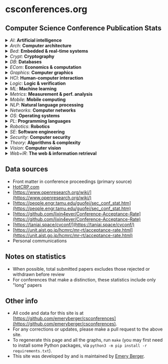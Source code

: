 # csconferences.org

## Computer Science Conference Publication Stats


<details>
<summary>
<em>AI</em>: <b>Artificial intelligence</b>
</summary>
<A NAME="AAAI"></A>
<P><B><A HREF="https://dblp.org/db/conf/aaai/index.html">AAAI</A></B>
 <em>mean acceptance rate, last 5 years: 19%</em></P>
<IMG SRC="https://github.com/emeryberger/csconferences/blob/main/graphs/AAAI.png?raw=true" WIDTH="500">
<A NAME="IJCAI"></A>
<P><B><A HREF="https://dblp.org/db/conf/ijcai/index.html">IJCAI</A></B>
 <em>mean acceptance rate, last 5 years: 16%</em></P>
<IMG SRC="https://github.com/emeryberger/csconferences/blob/main/graphs/IJCAI.png?raw=true" WIDTH="500">
</details>
<details>
<summary>
<em>Arch</em>: <b>Computer architecture</b>
</summary>
<A NAME="ASPLOS"></A>
<P><B><A HREF="https://dblp.org/db/conf/asplos/index.html">ASPLOS</A></B>
 <em>mean acceptance rate, last 5 years: 21%</em></P>
<IMG SRC="https://github.com/emeryberger/csconferences/blob/main/graphs/ASPLOS.png?raw=true" WIDTH="500">
<A NAME="HPCA"></A>
<P><B><A HREF="https://dblp.org/db/conf/hpca/index.html">HPCA</A></B>
 <em>mean acceptance rate, last 5 years: 25%</em></P>
<IMG SRC="https://github.com/emeryberger/csconferences/blob/main/graphs/HPCA.png?raw=true" WIDTH="500">
<A NAME="ISCA"></A>
<P><B><A HREF="https://dblp.org/db/conf/isca/index.html">ISCA</A></B>
 <em>mean acceptance rate, last 5 years: 18%</em></P>
<IMG SRC="https://github.com/emeryberger/csconferences/blob/main/graphs/ISCA.png?raw=true" WIDTH="500">
<A NAME="MICRO"></A>
<P><B><A HREF="https://dblp.org/db/conf/micro/index.html">MICRO</A></B>
 <em>mean acceptance rate, last 5 years: 22%</em></P>
<IMG SRC="https://github.com/emeryberger/csconferences/blob/main/graphs/MICRO.png?raw=true" WIDTH="500">
</details>
<details>
<summary>
<em>Bed</em>: <b>Embedded & real-time systems</b>
</summary>
<A NAME="RTAS"></A>
<P><B><A HREF="https://dblp.org/db/conf/rtas/index.html">RTAS</A></B>
 <em>mean acceptance rate, last 5 years: 28%</em></P>
<IMG SRC="https://github.com/emeryberger/csconferences/blob/main/graphs/RTAS.png?raw=true" WIDTH="500">
<A NAME="RTSS"></A>
<P><B><A HREF="https://dblp.org/db/conf/rtss/index.html">RTSS</A></B>
 <em>mean acceptance rate, last 5 years: 25%</em></P>
<IMG SRC="https://github.com/emeryberger/csconferences/blob/main/graphs/RTSS.png?raw=true" WIDTH="500">
</details>
<details>
<summary>
<em>Crypt</em>: <b>Cryptography</b>
</summary>
<A NAME="CRYPTO"></A>
<P><B><A HREF="https://dblp.org/db/conf/crypto/index.html">CRYPTO</A></B>
 <em>mean acceptance rate, last 5 years: 23%</em></P>
<IMG SRC="https://github.com/emeryberger/csconferences/blob/main/graphs/CRYPTO.png?raw=true" WIDTH="500">
<A NAME="EuroCrypt"></A>
<P><B><A HREF="https://dblp.org/db/conf/eurocrypt/index.html">EuroCrypt</A></B>
 <em>mean acceptance rate, last 5 years: 22%</em></P>
<IMG SRC="https://github.com/emeryberger/csconferences/blob/main/graphs/EuroCrypt.png?raw=true" WIDTH="500">
</details>
<details>
<summary>
<em>DB</em>: <b>Databases</b>
</summary>
<A NAME="ICDE"></A>
<P><B><A HREF="https://dblp.org/db/conf/icde/index.html">ICDE</A></B>
 <em>mean acceptance rate, last 5 years: 24%</em></P>
<IMG SRC="https://github.com/emeryberger/csconferences/blob/main/graphs/ICDE.png?raw=true" WIDTH="500">
<A NAME="PODS"></A>
<P><B><A HREF="https://dblp.org/db/conf/pods/index.html">PODS</A></B>
 <em>mean acceptance rate, last 5 years: 36%</em></P>
<IMG SRC="https://github.com/emeryberger/csconferences/blob/main/graphs/PODS.png?raw=true" WIDTH="500">
<A NAME="SIGMOD"></A>
<P><B><A HREF="https://dblp.org/db/conf/sigmod/index.html">SIGMOD</A></B>
 <em>mean acceptance rate, last 5 years: 31%</em></P>
<IMG SRC="https://github.com/emeryberger/csconferences/blob/main/graphs/SIGMOD.png?raw=true" WIDTH="500">
<A NAME="VLDB"></A>
<P><B><A HREF="https://dblp.org/db/conf/vldb/index.html">VLDB</A></B>
 <em>mean acceptance rate, last 5 years: 24%</em></P>
<IMG SRC="https://github.com/emeryberger/csconferences/blob/main/graphs/VLDB.png?raw=true" WIDTH="500">
</details>
<details>
<summary>
<em>ECom</em>: <b>Economics & computation</b>
</summary>
<A NAME="EC"></A>
<P><B><A HREF="https://dblp.org/db/conf/ec/index.html">EC</A></B>
 <em>mean acceptance rate, last 5 years: 25%</em></P>
<IMG SRC="https://github.com/emeryberger/csconferences/blob/main/graphs/EC.png?raw=true" WIDTH="500">
</details>
<details>
<summary>
<em>Graphics</em>: <b>Computer graphics</b>
</summary>
<A NAME="SIGGRAPH"></A>
<P><B><A HREF="https://dblp.org/db/conf/siggraph/index.html">SIGGRAPH</A></B>
 <em>mean acceptance rate, last 5 years: 28%</em></P>
<IMG SRC="https://github.com/emeryberger/csconferences/blob/main/graphs/SIGGRAPH.png?raw=true" WIDTH="500">
</details>
<details>
<summary>
<em>HCI</em>: <b>Human-computer interaction</b>
</summary>
<A NAME="CHI"></A>
<P><B><A HREF="https://dblp.org/db/conf/chi/index.html">CHI</A></B>
 <em>mean acceptance rate, last 5 years: 25%</em></P>
<IMG SRC="https://github.com/emeryberger/csconferences/blob/main/graphs/CHI.png?raw=true" WIDTH="500">
<A NAME="UIST"></A>
<P><B><A HREF="https://dblp.org/db/conf/uist/index.html">UIST</A></B>
 <em>mean acceptance rate, last 5 years: 24%</em></P>
<IMG SRC="https://github.com/emeryberger/csconferences/blob/main/graphs/UIST.png?raw=true" WIDTH="500">
</details>
<details>
<summary>
<em>Logic</em>: <b>Logic & verification</b>
</summary>
<A NAME="CAV"></A>
<P><B><A HREF="https://dblp.org/db/conf/cav/index.html">CAV</A></B>
 <em>mean acceptance rate, last 5 years: 20%</em></P>
<IMG SRC="https://github.com/emeryberger/csconferences/blob/main/graphs/CAV.png?raw=true" WIDTH="500">
<A NAME="LICS"></A>
<P><B><A HREF="https://dblp.org/db/conf/lics/index.html">LICS</A></B>
 <em>mean acceptance rate, last 5 years: 39%</em></P>
<IMG SRC="https://github.com/emeryberger/csconferences/blob/main/graphs/LICS.png?raw=true" WIDTH="500">
</details>
<details>
<summary>
<em>ML</em>: <b>Machine learning</b>
</summary>
<A NAME="ICLR"></A>
<P><B><A HREF="https://dblp.org/db/conf/iclr/index.html">ICLR</A></B>
 <em>mean acceptance rate, last 5 years: 30%</em></P>
<IMG SRC="https://github.com/emeryberger/csconferences/blob/main/graphs/ICLR.png?raw=true" WIDTH="500">
<A NAME="ICML"></A>
<P><B><A HREF="https://dblp.org/db/conf/icml/index.html">ICML</A></B>
 <em>mean acceptance rate, last 5 years: 23%</em></P>
<IMG SRC="https://github.com/emeryberger/csconferences/blob/main/graphs/ICML.png?raw=true" WIDTH="500">
<A NAME="NeurIPS"></A>
<P><B><A HREF="https://dblp.org/db/conf/neurips/index.html">NeurIPS</A></B>
 <em>mean acceptance rate, last 5 years: 23%</em></P>
<IMG SRC="https://github.com/emeryberger/csconferences/blob/main/graphs/NeurIPS.png?raw=true" WIDTH="500">
</details>
<details>
<summary>
<em>Metrics</em>: <b>Measurement & perf. analysis</b>
</summary>
<A NAME="IMC"></A>
<P><B><A HREF="https://dblp.org/db/conf/imc/index.html">IMC</A></B>
 <em>mean acceptance rate, last 5 years: 31%</em></P>
<IMG SRC="https://github.com/emeryberger/csconferences/blob/main/graphs/IMC.png?raw=true" WIDTH="500">
<A NAME="SIGMETRICS"></A>
<P><B><A HREF="https://dblp.org/db/conf/sigmetrics/index.html">SIGMETRICS</A></B>
 <em>mean acceptance rate, last 5 years: 17%</em></P>
<IMG SRC="https://github.com/emeryberger/csconferences/blob/main/graphs/SIGMETRICS.png?raw=true" WIDTH="500">
</details>
<details>
<summary>
<em>Mobile</em>: <b>Mobile computing</b>
</summary>
<A NAME="MobiCom"></A>
<P><B><A HREF="https://dblp.org/db/conf/mobicom/index.html">MobiCom</A></B>
 <em>mean acceptance rate, last 5 years: 18%</em></P>
<IMG SRC="https://github.com/emeryberger/csconferences/blob/main/graphs/MobiCom.png?raw=true" WIDTH="500">
</details>
<details>
<summary>
<em>NLP</em>: <b>Natural language processing</b>
</summary>
<A NAME="ACL"></A>
<P><B><A HREF="https://dblp.org/db/conf/acl/index.html">ACL</A></B>
 <em>mean acceptance rate, last 5 years: 26%</em></P>
<IMG SRC="https://github.com/emeryberger/csconferences/blob/main/graphs/ACL.png?raw=true" WIDTH="500">
<A NAME="EMNLP"></A>
<P><B><A HREF="https://dblp.org/db/conf/emnlp/index.html">EMNLP</A></B>
 <em>mean acceptance rate, last 5 years: 25%</em></P>
<IMG SRC="https://github.com/emeryberger/csconferences/blob/main/graphs/EMNLP.png?raw=true" WIDTH="500">
</details>
<details>
<summary>
<em>Networks</em>: <b>Computer networks</b>
</summary>
<A NAME="NSDI"></A>
<P><B><A HREF="https://dblp.org/db/conf/nsdi/index.html">NSDI</A></B>
 <em>mean acceptance rate, last 5 years: 17%</em></P>
<IMG SRC="https://github.com/emeryberger/csconferences/blob/main/graphs/NSDI.png?raw=true" WIDTH="500">
<A NAME="SIGCOMM"></A>
<P><B><A HREF="https://dblp.org/db/conf/sigcomm/index.html">SIGCOMM</A></B>
 <em>mean acceptance rate, last 5 years: 19%</em></P>
<IMG SRC="https://github.com/emeryberger/csconferences/blob/main/graphs/SIGCOMM.png?raw=true" WIDTH="500">
</details>
<details>
<summary>
<em>OS</em>: <b>Operating systems</b>
</summary>
<A NAME="EuroSys"></A>
<P><B><A HREF="https://dblp.org/db/conf/eurosys/index.html">EuroSys</A></B>
 <em>mean acceptance rate, last 5 years: 21%</em></P>
<IMG SRC="https://github.com/emeryberger/csconferences/blob/main/graphs/EuroSys.png?raw=true" WIDTH="500">
<A NAME="FAST"></A>
<P><B><A HREF="https://dblp.org/db/conf/fast/index.html">FAST</A></B>
 <em>mean acceptance rate, last 5 years: 20%</em></P>
<IMG SRC="https://github.com/emeryberger/csconferences/blob/main/graphs/FAST.png?raw=true" WIDTH="500">
<A NAME="OSDI"></A>
<P><B><A HREF="https://dblp.org/db/conf/osdi/index.html">OSDI</A></B>
 <em>mean acceptance rate, last 5 years: 19%</em></P>
<IMG SRC="https://github.com/emeryberger/csconferences/blob/main/graphs/OSDI.png?raw=true" WIDTH="500">
<A NAME="SOSP"></A>
<P><B><A HREF="https://dblp.org/db/conf/sosp/index.html">SOSP</A></B>
 <em>mean acceptance rate, last 5 years: 16%</em></P>
<IMG SRC="https://github.com/emeryberger/csconferences/blob/main/graphs/SOSP.png?raw=true" WIDTH="500">
<A NAME="USENIX-ATC"></A>
<P><B><A HREF="https://dblp.org/db/conf/usenix-atc/index.html">USENIX-ATC</A></B>
 <em>mean acceptance rate, last 5 years: 20%</em></P>
<IMG SRC="https://github.com/emeryberger/csconferences/blob/main/graphs/USENIX-ATC.png?raw=true" WIDTH="500">
</details>
<details>
<summary>
<em>PL</em>: <b>Programming languages</b>
</summary>
<A NAME="CC"></A>
<P><B><A HREF="https://dblp.org/db/conf/cc/index.html">CC</A></B>
 <em>mean acceptance rate, last 5 years: 39%</em></P>
<IMG SRC="https://github.com/emeryberger/csconferences/blob/main/graphs/CC.png?raw=true" WIDTH="500">
<A NAME="CGO"></A>
<P><B><A HREF="https://dblp.org/db/conf/cgo/index.html">CGO</A></B>
 <em>mean acceptance rate, last 5 years: 30%</em></P>
<IMG SRC="https://github.com/emeryberger/csconferences/blob/main/graphs/CGO.png?raw=true" WIDTH="500">
<A NAME="ECOOP"></A>
<P><B><A HREF="https://dblp.org/db/conf/ecoop/index.html">ECOOP</A></B>
 <em>mean acceptance rate, last 5 years: 43%</em></P>
<IMG SRC="https://github.com/emeryberger/csconferences/blob/main/graphs/ECOOP.png?raw=true" WIDTH="500">
<A NAME="ICFP"></A>
<P><B><A HREF="https://dblp.org/db/conf/icfp/index.html">ICFP</A></B>
 <em>mean acceptance rate, last 5 years: 35%</em></P>
<IMG SRC="https://github.com/emeryberger/csconferences/blob/main/graphs/ICFP.png?raw=true" WIDTH="500">
<A NAME="ISMM"></A>
<P><B><A HREF="https://dblp.org/db/conf/ismm/index.html">ISMM</A></B>
 <em>mean acceptance rate, last 5 years: 54%</em></P>
<IMG SRC="https://github.com/emeryberger/csconferences/blob/main/graphs/ISMM.png?raw=true" WIDTH="500">
<A NAME="OOPSLA"></A>
<P><B><A HREF="https://dblp.org/db/conf/oopsla/index.html">OOPSLA</A></B>
 <em>mean acceptance rate, last 5 years: 35%</em></P>
<IMG SRC="https://github.com/emeryberger/csconferences/blob/main/graphs/OOPSLA.png?raw=true" WIDTH="500">
<A NAME="PLDI"></A>
<P><B><A HREF="https://dblp.org/db/conf/pldi/index.html">PLDI</A></B>
 <em>mean acceptance rate, last 5 years: 25%</em></P>
<IMG SRC="https://github.com/emeryberger/csconferences/blob/main/graphs/PLDI.png?raw=true" WIDTH="500">
<A NAME="POPL"></A>
<P><B><A HREF="https://dblp.org/db/conf/popl/index.html">POPL</A></B>
 <em>mean acceptance rate, last 5 years: 26%</em></P>
<IMG SRC="https://github.com/emeryberger/csconferences/blob/main/graphs/POPL.png?raw=true" WIDTH="500">
<A NAME="PPoPP"></A>
<P><B><A HREF="https://dblp.org/db/conf/ppopp/index.html">PPoPP</A></B>
 <em>mean acceptance rate, last 5 years: 22%</em></P>
<IMG SRC="https://github.com/emeryberger/csconferences/blob/main/graphs/PPoPP.png?raw=true" WIDTH="500">
</details>
<details>
<summary>
<em>Robotics</em>: <b>Robotics</b>
</summary>
<A NAME="ICRA"></A>
<P><B><A HREF="https://dblp.org/db/conf/icra/index.html">ICRA</A></B>
 <em>mean acceptance rate, last 5 years: 43%</em></P>
<IMG SRC="https://github.com/emeryberger/csconferences/blob/main/graphs/ICRA.png?raw=true" WIDTH="500">
<A NAME="IROS"></A>
<P><B><A HREF="https://dblp.org/db/conf/iros/index.html">IROS</A></B>
 <em>mean acceptance rate, last 5 years: 46%</em></P>
<IMG SRC="https://github.com/emeryberger/csconferences/blob/main/graphs/IROS.png?raw=true" WIDTH="500">
</details>
<details>
<summary>
<em>SE</em>: <b>Software engineering</b>
</summary>
<A NAME="ASE"></A>
<P><B><A HREF="https://dblp.org/db/conf/ase/index.html">ASE</A></B>
 <em>mean acceptance rate, last 5 years: 21%</em></P>
<IMG SRC="https://github.com/emeryberger/csconferences/blob/main/graphs/ASE.png?raw=true" WIDTH="500">
<A NAME="FSE"></A>
<P><B><A HREF="https://dblp.org/db/conf/fse/index.html">FSE</A></B>
 <em>mean acceptance rate, last 5 years: 24%</em></P>
<IMG SRC="https://github.com/emeryberger/csconferences/blob/main/graphs/FSE.png?raw=true" WIDTH="500">
<A NAME="ICSE"></A>
<P><B><A HREF="https://dblp.org/db/conf/icse/index.html">ICSE</A></B>
 <em>mean acceptance rate, last 5 years: 23%</em></P>
<IMG SRC="https://github.com/emeryberger/csconferences/blob/main/graphs/ICSE.png?raw=true" WIDTH="500">
<A NAME="ISSTA"></A>
<P><B><A HREF="https://dblp.org/db/conf/issta/index.html">ISSTA</A></B>
 <em>mean acceptance rate, last 5 years: 24%</em></P>
<IMG SRC="https://github.com/emeryberger/csconferences/blob/main/graphs/ISSTA.png?raw=true" WIDTH="500">
</details>
<details>
<summary>
<em>Security</em>: <b>Computer security</b>
</summary>
<A NAME="CCS"></A>
<P><B><A HREF="https://dblp.org/db/conf/ccs/index.html">CCS</A></B>
 <em>mean acceptance rate, last 5 years: 18%</em></P>
<IMG SRC="https://github.com/emeryberger/csconferences/blob/main/graphs/CCS.png?raw=true" WIDTH="500">
<A NAME="NDSS"></A>
<P><B><A HREF="https://dblp.org/db/conf/ndss/index.html">NDSS</A></B>
 <em>mean acceptance rate, last 5 years: 17%</em></P>
<IMG SRC="https://github.com/emeryberger/csconferences/blob/main/graphs/NDSS.png?raw=true" WIDTH="500">
<A NAME="Oakland"></A>
<P><B><A HREF="https://dblp.org/db/conf/oakland/index.html">Oakland</A></B>
 <em>mean acceptance rate, last 5 years: 13%</em></P>
<IMG SRC="https://github.com/emeryberger/csconferences/blob/main/graphs/Oakland.png?raw=true" WIDTH="500">
<A NAME="UsenixSec"></A>
<P><B><A HREF="https://dblp.org/db/conf/usenixsec/index.html">UsenixSec</A></B>
 <em>mean acceptance rate, last 5 years: 17%</em></P>
<IMG SRC="https://github.com/emeryberger/csconferences/blob/main/graphs/UsenixSec.png?raw=true" WIDTH="500">
</details>
<details>
<summary>
<em>Theory</em>: <b>Algorithms & complexity</b>
</summary>
<A NAME="FOCS"></A>
<P><B><A HREF="https://dblp.org/db/conf/focs/index.html">FOCS</A></B>
 <em>mean acceptance rate, last 5 years: 32%</em></P>
<IMG SRC="https://github.com/emeryberger/csconferences/blob/main/graphs/FOCS.png?raw=true" WIDTH="500">
<A NAME="SODA"></A>
<P><B><A HREF="https://dblp.org/db/conf/soda/index.html">SODA</A></B>
 <em>mean acceptance rate, last 5 years: 31%</em></P>
<IMG SRC="https://github.com/emeryberger/csconferences/blob/main/graphs/SODA.png?raw=true" WIDTH="500">
<A NAME="STOC"></A>
<P><B><A HREF="https://dblp.org/db/conf/stoc/index.html">STOC</A></B>
 <em>mean acceptance rate, last 5 years: 28%</em></P>
<IMG SRC="https://github.com/emeryberger/csconferences/blob/main/graphs/STOC.png?raw=true" WIDTH="500">
</details>
<details>
<summary>
<em>Vision</em>: <b>Computer vision</b>
</summary>
<A NAME="CVPR"></A>
<P><B><A HREF="https://dblp.org/db/conf/cvpr/index.html">CVPR</A></B>
 <em>mean acceptance rate, last 5 years: 24%</em></P>
<IMG SRC="https://github.com/emeryberger/csconferences/blob/main/graphs/CVPR.png?raw=true" WIDTH="500">
<A NAME="ECCV"></A>
<P><B><A HREF="https://dblp.org/db/conf/eccv/index.html">ECCV</A></B>
 <em>mean acceptance rate, last 5 years: 28%</em></P>
<IMG SRC="https://github.com/emeryberger/csconferences/blob/main/graphs/ECCV.png?raw=true" WIDTH="500">
<A NAME="ICCV"></A>
<P><B><A HREF="https://dblp.org/db/conf/iccv/index.html">ICCV</A></B>
 <em>mean acceptance rate, last 5 years: 27%</em></P>
<IMG SRC="https://github.com/emeryberger/csconferences/blob/main/graphs/ICCV.png?raw=true" WIDTH="500">
</details>
<details>
<summary>
<em>Web+IR</em>: <b>The web & information retrieval</b>
</summary>
<A NAME="SIGIR"></A>
<P><B><A HREF="https://dblp.org/db/conf/sigir/index.html">SIGIR</A></B>
 <em>mean acceptance rate, last 5 years: 22%</em></P>
<IMG SRC="https://github.com/emeryberger/csconferences/blob/main/graphs/SIGIR.png?raw=true" WIDTH="500">
<A NAME="WSDM"></A>
<P><B><A HREF="https://dblp.org/db/conf/wsdm/index.html">WSDM</A></B>
 <em>mean acceptance rate, last 5 years: 16%</em></P>
<IMG SRC="https://github.com/emeryberger/csconferences/blob/main/graphs/WSDM.png?raw=true" WIDTH="500">
<A NAME="WWW"></A>
<P><B><A HREF="https://dblp.org/db/conf/www/index.html">WWW</A></B>
 <em>mean acceptance rate, last 5 years: 19%</em></P>
<IMG SRC="https://github.com/emeryberger/csconferences/blob/main/graphs/WWW.png?raw=true" WIDTH="500">
</details>


## Data sources

* Front matter in conference proceedings (primary source)
* [HotCRP.com](https://hotcrp.com)
* [https://www.openresearch.org/wiki/](https://www.openresearch.org/wiki/)
* [https://people.engr.tamu.edu/guofei/sec_conf_stat.htm](https://people.engr.tamu.edu/guofei/sec_conf_stat.htm)
* [https://github.com/lixin4ever/Conference-Acceptance-Rate](https://github.com/lixin4ever/Conference-Acceptance-Rate)
* [https://taniai.space/cvconf/](https://taniai.space/cvconf/)
* [https://unit.aist.go.jp/hcmrc/mr-rt/acceptance-rate.html](https://unit.aist.go.jp/hcmrc/mr-rt/acceptance-rate.html)
* Personal communications

## Notes on statistics

* When possible, total submitted papers excludes those rejected or withdrawn before review
* For conferences that make a distinction, these statistics include only "long" papers

## Other info

* All code and data for this site is at [https://github.com/emeryberger/csconferences](https://github.com/emeryberger/csconferences).
* For any corrections or updates, please make a pull request to the above site.
* To regenerate this page and all the graphs, run `make` (you may first need to install some Python packages, via `python3 -m pip install -r requirements.txt`).
* This site was developed by and is maintained by [Emery Berger](https://github.com/emeryberger).
    
